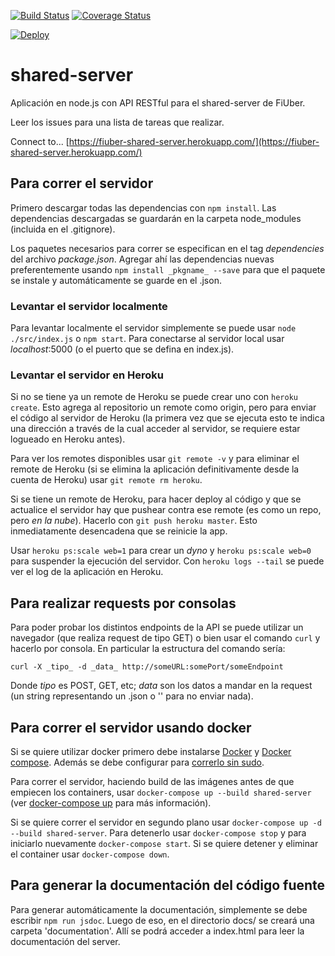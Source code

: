 [![Build Status](https://travis-ci.org/fi-ubers/shared-server.svg?branch=master)](https://travis-ci.org/fi-ubers/shared-server)
[![Coverage Status](https://coveralls.io/repos/github/fi-ubers/shared-server/badge.svg?branch=master)](https://coveralls.io/github/fi-ubers/shared-server?branch=master)

[![Deploy](https://www.herokucdn.com/deploy/button.svg)](https://heroku.com/deploy)

# shared-server

Aplicación en node.js con API RESTful para el shared-server de FiUber.

Leer los issues para una lista de tareas que realizar.

Connect to... [https://fiuber-shared-server.herokuapp.com/](https://fiuber-shared-server.herokuapp.com/)

## Para correr el servidor

Primero descargar todas las dependencias con `npm install`. Las dependencias descargadas se guardarán en la carpeta node_modules (incluida en el .gitignore).

Los paquetes necesarios para correr se especifican en el tag _dependencies_ del archivo _package.json_. Agregar ahí las dependencias nuevas preferentemente usando `npm install _pkgname_ --save` para que el paquete se instale y automáticamente se guarde en el .json.

### Levantar el servidor localmente

Para levantar localmente el servidor simplemente se puede usar `node ./src/index.js` o `npm start`. Para conectarse al servidor local usar _localhost_:5000 (o el puerto que se defina en index.js).

### Levantar el servidor en Heroku

Si no se tiene ya un remote de Heroku se puede crear uno con `heroku create`. Esto agrega al repositorio un remote como origin, pero para enviar el código al servidor de Heroku (la primera vez que se ejecuta esto te indica una dirección a través de la cual acceder al servidor, se requiere estar logueado en Heroku antes).

Para ver los remotes disponibles usar `git remote -v` y para eliminar el remote de Heroku (si se elimina la aplicación definitivamente desde la cuenta de Heroku) usar `git remote rm heroku`.

Si se tiene un remote de Heroku, para hacer deploy al código y que se actualice el servidor hay que pushear contra ese remote (es como un repo, pero _en la nube_). Hacerlo con `git push heroku master`. Esto inmediatamente desencadena que se reinicie la app.

Usar `heroku ps:scale web=1` para crear un _dyno_ y `heroku ps:scale web=0` para suspender la ejecución del servidor. Con `heroku logs --tail` se puede ver el log de la aplicación en Heroku.

## Para realizar requests por consolas

Para poder probar los distintos endpoints de la API se puede utilizar un navegador (que realiza request de tipo GET) o bien usar el comando `curl` y hacerlo por consola. En particular la estructura del comando sería:

`curl -X _tipo_ -d _data_ http://someURL:somePort/someEndpoint`

Donde _tipo_ es POST, GET, etc; _data_ son los datos a mandar en la request (un string representando un .json o '' para no enviar nada).

## Para correr el servidor usando docker

Si se quiere utilizar docker primero debe instalarse [Docker](https://docs.docker.com/engine/installation/) y [Docker compose](https://docs.docker.com/compose/install/). Además se debe configurar para [correrlo sin sudo](https://docs.docker.com/engine/installation/linux/linux-postinstall/).

Para correr el servidor, haciendo build de las imágenes antes de que empiecen los containers, usar `docker-compose up --build shared-server` (ver [docker-compose up](https://docs.docker.com/compose/reference/up/) para más información).

Si se quiere correr el servidor en segundo plano usar `docker-compose up -d --build shared-server`. Para detenerlo usar `docker-compose stop` y para iniciarlo nuevamente `docker-compose start`. Si se quiere detener y eliminar el container usar `docker-compose down`.


## Para generar la documentación del código fuente

Para generar automáticamente la documentación, simplemente se debe escribir `npm run jsdoc`. Luego de eso, en el directorio docs/ se creará una carpeta 'documentation'. Allí se podrá acceder a index.html para leer la documentación del server.

